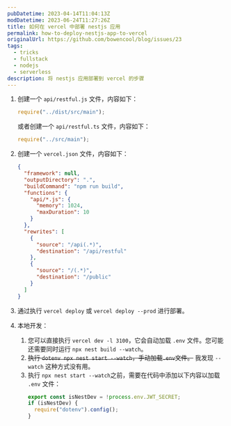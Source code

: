 ```yaml
---
pubDatetime: 2023-04-14T11:04:13Z
modDatetime: 2023-06-24T11:27:26Z
title: 如何在 vercel 中部署 nestjs 应用
permalink: how-to-deploy-nestjs-app-to-vercel
originalUrl: https://github.com/bowencool/blog/issues/23
tags:
  - tricks
  - fullstack
  - nodejs
  - serverless
description: 将 nestjs 应用部署到 vercel 的步骤
---
```


1. 创建一个 `api/restful.js` 文件，内容如下：

   ```js
   require("../dist/src/main");
   ```

   或者创建一个 `api/restful.ts` 文件，内容如下：

   ```ts
   require("../src/main");
   ```

2. 创建一个 `vercel.json` 文件，内容如下：

   ```json
   {
     "framework": null,
     "outputDirectory": ".",
     "buildCommand": "npm run build",
     "functions": {
       "api/*.js": {
         "memory": 1024,
         "maxDuration": 10
       }
     },
     "rewrites": [
       {
         "source": "/api(.*)",
         "destination": "/api/restful"
       },
       {
         "source": "/(.*)",
         "destination": "/public"
       }
     ]
   }
   ```

3. 通过执行 `vercel deploy` 或 `vercel deploy --prod` 进行部署。

4. 本地开发：

   1. 您可以直接执行 `vercel dev -l 3100`，它会自动加载 `.env` 文件。您可能还需要同时运行 `npx nest build --watch`。
   2. ~~执行 `dotenv npx nest start --watch`，手动加载`.env`文件。~~ 我发现 `--watch` 这种方式没有用。
   3. 执行 `npx nest start --watch`之前，需要在代码中添加以下内容以加载 `.env` 文件：
      ```ts
      export const isNestDev = !process.env.JWT_SECRET;
      if (isNestDev) {
        require("dotenv").config();
      }
      ```
